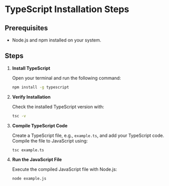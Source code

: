 # TypeScript Installation Steps

## Prerequisites

- Node.js and npm installed on your system.

## Steps

1. **Install TypeScript**

   Open your terminal and run the following command:
   ```bash
   npm install -g typescript
   ```

2. **Verify Installation**

   Check the installed TypeScript version with:
   ```bash
   tsc -v
   ```

3. **Compile TypeScript Code**

   Create a TypeScript file, e.g., `example.ts`, and add your TypeScript code.
   Compile the file to JavaScript using:
   ```bash
   tsc example.ts
   ```

4. **Run the JavaScript File**

   Execute the compiled JavaScript file with Node.js:
   ```bash
   node example.js
   ```

